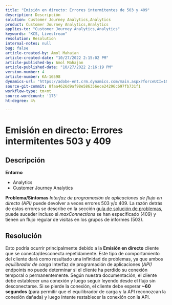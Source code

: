```yaml
---
title: "Emisión en directo: Errores intermitentes de 503 y 409"
description: Descripción
solution: Customer Journey Analytics,Analytics
product: Customer Journey Analytics,Analytics
applies-to: "Customer Journey Analytics,Analytics"
keywords: "KCS, Livestream"
resolution: Resolution
internal-notes: null
bug: false
article-created-by: Amol Mahajan
article-created-date: "10/27/2022 2:15:02 PM"
article-published-by: Amol Mahajan
article-published-date: "10/27/2022 2:16:19 PM"
version-number: 4
article-number: KA-16598
dynamics-url: "https://adobe-ent.crm.dynamics.com/main.aspx?forceUCI=1&pagetype=entityrecord&etn=knowledgearticle&id=ac1f17bc-0156-ed11-bba2-6045bd006793"
source-git-commit: 8faa4626d9af98e586356ece24296c697fb731f1
workflow-type: tm+mt
source-wordcount: '175'
ht-degree: 4%

---
```


# Emisión en directo: Errores intermitentes 503 y 409

## Descripción

<b>Entorno</b>
- Analytics
- Customer Journey Analytics

<b>Problema/Síntomas</b>
*Interfaz de programación de aplicaciones de flujo en directo (API)* puede devolver a veces errores 503 y/o 409. La razón detrás de estos errores se describe en la sección [guía de solución de problemas](https://github.com/AdobeDocs/analytics-1.4-apis/blob/master/docs/live-stream-api/troubleshooting.md), puede suceder incluso si *maxConnections* se han especificado (409) y tienen un flujo regular de visitas en los grupos de informes (503).


## Resolución


Esto podría ocurrir principalmente debido a la <b>Emisión en directo</b> cliente que se conecta/desconecta repetidamente. Este tipo de comportamiento del cliente dará como resultado una infinidad de problemas, ya que ambos *equilibrador de carga* Interfaz de programación de aplicaciones (*API)* endpoints no puede determinar si el cliente ha perdido su conexión temporal o permanentemente. Según nuestra documentación, el cliente debe establecer una conexión y luego seguir leyendo desde el flujo sin desconectarse. Si se pierde la conexión, el cliente debe esperar <b>~60 segundos</b> (para permitir que el equilibrador de carga y la API reconozcan la conexión dañada) y luego intente restablecer la conexión con la API.
